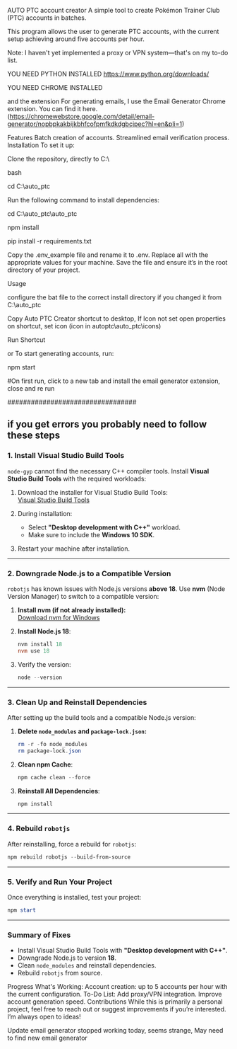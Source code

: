 AUTO PTC account creator A simple tool to create Pokémon Trainer Club (PTC) accounts in batches.

This program allows the user to generate PTC accounts, with the current setup achieving around five accounts per hour.

Note: I haven't yet implemented a proxy or VPN system—that's on my to-do list.

YOU NEED PYTHON INSTALLED https://www.python.org/downloads/

YOU NEED CHROME INSTALLED 

and the extension For generating emails, I use the Email Generator Chrome extension. You can find it here. (https://chromewebstore.google.com/detail/email-generator/nopbpkakbijkbhfcofpmfkdkdgbcjpec?hl=en&pli=1)

Features Batch creation of accounts. Streamlined email verification process. Installation To set it up:

Clone the repository, directly to C:\

bash

cd C:\auto_ptc

Run the following command to install dependencies:

cd C:\auto_ptc\auto_ptc

npm install

pip install -r requirements.txt

Copy the .env_example file and rename it to .env.
Replace all <Placeholders> with the appropriate values for your machine.
Save the file and ensure it’s in the root directory of your project.

Usage

configure the bat file to the correct install directory if you changed it from C:\auto_ptc

Copy Auto PTC Creator shortcut to desktop, If Icon not set open properties on shortcut, set icon (icon in autoptc\auto_ptc\icons)

Run Shortcut

or To start generating accounts, run:

npm start

#On first run, click to a new tab and install the email generator extension, close and re run


#################################

if you get errors you probably need to follow these steps
---

### **1. Install Visual Studio Build Tools**

`node-gyp` cannot find the necessary C++ compiler tools. Install **Visual Studio Build Tools** with the required workloads:

1. Download the installer for Visual Studio Build Tools:  
   [Visual Studio Build Tools](https://visualstudio.microsoft.com/visual-cpp-build-tools/)

2. During installation:
   - Select **"Desktop development with C++"** workload.
   - Make sure to include the **Windows 10 SDK**.

3. Restart your machine after installation.

---

### **2. Downgrade Node.js to a Compatible Version**

`robotjs` has known issues with Node.js versions **above 18**. Use **nvm** (Node Version Manager) to switch to a compatible version:

1. **Install nvm (if not already installed):**  
   [Download nvm for Windows](https://github.com/coreybutler/nvm-windows/releases)

2. **Install Node.js 18**:
   ```powershell
   nvm install 18
   nvm use 18
   ```

3. Verify the version:
   ```powershell
   node --version
   ```

---

### **3. Clean Up and Reinstall Dependencies**

After setting up the build tools and a compatible Node.js version:

1. **Delete `node_modules` and `package-lock.json`:**
   ```powershell
   rm -r -fo node_modules
   rm package-lock.json
   ```

2. **Clean npm Cache**:
   ```powershell
   npm cache clean --force
   ```

3. **Reinstall All Dependencies**:
   ```powershell
   npm install
   ```

---

### **4. Rebuild `robotjs`**
After reinstalling, force a rebuild for `robotjs`:

```powershell
npm rebuild robotjs --build-from-source
```

---

### **5. Verify and Run Your Project**
Once everything is installed, test your project:

```powershell
npm start
```

---

### **Summary of Fixes**
- Install Visual Studio Build Tools with **"Desktop development with C++"**.
- Downgrade Node.js to version **18**.
- Clean `node_modules` and reinstall dependencies.
- Rebuild `robotjs` from source.


Progress What's Working: Account creation: up to 5 accounts per hour with the current configuration. To-Do List: Add proxy/VPN integration. Improve account generation speed. Contributions While this is primarily a personal project, feel free to reach out or suggest improvements if you’re interested. I’m always open to ideas!

Update email generator stopped working today, seems strange, May need to find new  email generator